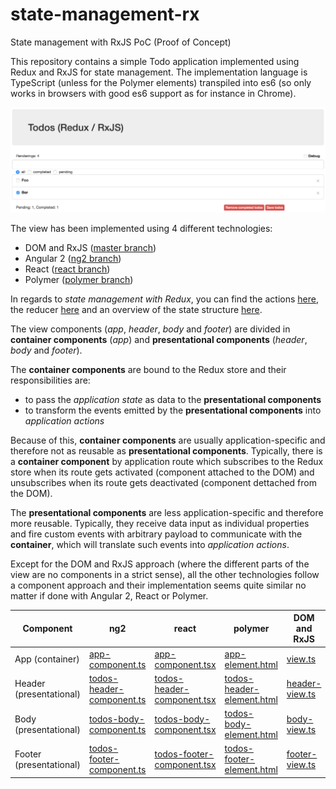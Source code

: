 # state-management-rx
State management with RxJS PoC (Proof of Concept)

This repository contains a simple Todo application implemented using Redux and RxJS for state management.
The implementation language is TypeScript (unless for the Polymer elements) transpiled into es6 (so only works in
browsers with good es6 support as for instance in Chrome).

![Todos](/images/todos.png)


The view has been implemented using 4 different technologies:
* DOM and RxJS ([master branch](https://github.com/almilo/state-management-rx/tree/master))
* Angular 2 ([ng2 branch](https://github.com/almilo/state-management-rx/tree/ng2))
* React ([react branch](https://github.com/almilo/state-management-rx/tree/react))
* Polymer ([polymer branch](https://github.com/almilo/state-management-rx/tree/polymer))

In regards to *state management with Redux*, you can find the actions
[here](https://github.com/almilo/state-management-rx/blob/master/src/state/actions.ts), the reducer
[here](https://github.com/almilo/state-management-rx/tree/master/src/state/reducer) and an overview of the state
structure [here](https://github.com/almilo/state-management-rx/blob/master/src/state/state.ts).

The view components (*app*, *header*, *body* and *footer*) are divided in **container components** (*app*) and
**presentational components** (*header*, *body* and *footer*).

The **container components** are bound to the Redux store and their responsibilities are:
* to pass the *application state* as data to the **presentational components**
* to transform the events emitted by the **presentational components** into *application actions*

Because of this, **container components** are usually application-specific and therefore not as reusable as
**presentational components**. Typically, there is a **container component** by application route which subscribes to
the Redux store when its route gets activated (component attached to the DOM) and unsubscribes when its route gets
deactivated (component dettached from the DOM).

The **presentational components** are less application-specific and therefore more reusable. Typically, they receive
data input as individual properties and fire custom events with arbitrary payload to communicate with the **container**,
which will translate such events into *application actions*.

Except for the DOM and RxJS approach (where the different parts of the view are no components in a strict sense), all
the other technologies follow a component approach and their implementation seems quite similar no matter if
done with Angular 2, React or Polymer.

Component               | ng2                                                                                                                    | react                                                                                                                       | polymer                                                                                                                    | DOM and RxJS
------------------------|------------------------------------------------------------------------------------------------------------------------|-----------------------------------------------------------------------------------------------------------------------------|----------------------------------------------------------------------------------------------------------------------------|-----------------------------------------------------------------------------------------------------
App (container)         | [app-component.ts](https://github.com/almilo/state-management-rx/blob/ng2/src/view/app-component.ts)                   |  [app-component.tsx](https://github.com/almilo/state-management-rx/blob/react/src/view/app-component.tsx)                   | [app-element.html](https://github.com/almilo/state-management-rx/blob/polymer/src/view/app-element.html)                   | [view.ts](https://github.com/almilo/state-management-rx/blob/master/src/view/index.ts)
Header (presentational) | [todos-header-component.ts](https://github.com/almilo/state-management-rx/blob/ng2/src/view/todos-header-component.ts) |  [todos-header-component.tsx](https://github.com/almilo/state-management-rx/blob/react/src/view/todos-header-component.tsx) | [todos-header-element.html](https://github.com/almilo/state-management-rx/blob/polymer/src/view/todos-header-element.html) | [header-view.ts](https://github.com/almilo/state-management-rx/blob/master/src/view/header-view.ts)
Body (presentational)   | [todos-body-component.ts](https://github.com/almilo/state-management-rx/blob/ng2/src/view/todos-body-component.ts)     |  [todos-body-component.tsx](https://github.com/almilo/state-management-rx/blob/react/src/view/todos-body-component.tsx)     | [todos-body-element.html](https://github.com/almilo/state-management-rx/blob/polymer/src/view/todos-body-element.html)     | [body-view.ts](https://github.com/almilo/state-management-rx/blob/master/src/view/body-view.ts)
Footer (presentational) | [todos-footer-component.ts](https://github.com/almilo/state-management-rx/blob/ng2/src/view/todos-footer-component.ts) |  [todos-footer-component.tsx](https://github.com/almilo/state-management-rx/blob/react/src/view/todos-footer-component.tsx) | [todos-footer-element.html](https://github.com/almilo/state-management-rx/blob/polymer/src/view/todos-footer-element.html) | [footer-view.ts](https://github.com/almilo/state-management-rx/blob/master/src/view/footer-view.ts)
